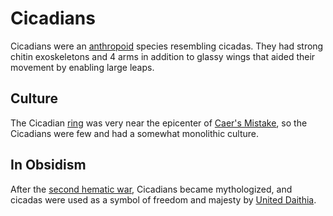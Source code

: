 # Cicadians

Cicadians were an [anthropoid](introduction.md) species resembling cicadas. They had strong chitin exoskeletons and 4 arms in addition to glassy wings that aided their movement by enabling large leaps.

## Culture

The Cicadian [ring](../anthropic-rings.md) was very near the epicenter of [Caer's Mistake](../cataclysms/caers-mistake.md), so the Cicadians were few and had a somewhat monolithic culture.

## In Obsidism

After the [second hematic war](../wars/second-hematic.md), Cicadians became mythologized, and cicadas were used as a symbol of freedom and majesty by [United Daithia](../nations/united-daithia.md).